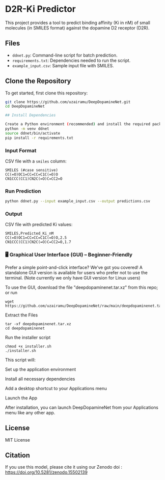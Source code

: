 # D2R-Ki Predictor

This project provides a tool to predict binding affinity (Ki in nM) of small molecules (in SMILES format) against the dopamine D2 receptor (D2R).

## Files
- `ddnet.py`: Command-line script for batch prediction.
- `requirements.txt`: Dependencies needed to run the script.
- `example_input.csv`: Sample input file with SMILES.


## Clone the Repository

To get started, first clone this repository:

```bash
git clone https://github.com/uzairamu/DeepDopamineNet.git
cd DeepDopamineNet

## Install Dependencies

Create a Python environment (recommended) and install the required packages:
python -m venv ddnet
source ddnet/bin/activate  
pip install -r requirements.txt

```



### Input Format
CSV file with a `smiles` column:

```
SMILES (#case sensitive)
CC(=O)OC1=CC=CC=C1C(=O)O
CN1CCC(CC1)CN2C(=O)C=CC2=O
```

### Run Prediction
```bash
python ddnet.py --input example_input.csv --output predictions.csv
```

### Output
CSV file with predicted Ki values:

```
SMILES,Predicted_Ki_nM
CC(=O)OC1=CC=CC=C1C(=O)O,2.5
CN1CCC(CC1)CN2C(=O)C=CC2=O,1.7
```

### 🖥️ Graphical User Interface (GUI) – Beginner-Friendly
Prefer a simple point-and-click interface? We’ve got you covered! A standalone GUI version is available for users who prefer not to use the terminal.
(Note currently we only have GUI version for Linux users)

To use the GUI, download the file "deepdopaminenet.tar.xz" from this repo; or run

```
wget https://github.com/uzairamu/DeepDopamineNet/raw/main/deepdopaminenet.tar.xz

```

Extract the Files

```
tar -xf deepdopaminenet.tar.xz
cd deepdopaminenet

```
Run the installer script

```
chmod +x installer.sh
./installer.sh

```
This script will:

Set up the application environment

Install all necessary dependencies

Add a desktop shortcut to your Applications menu

Launch the App

After installation, you can launch DeepDopamineNet from your Applications menu like any other app.


## License
MIT License

## Citation
If you use this model, please cite it using our Zenodo doi : https://doi.org/10.5281/zenodo.15502139

